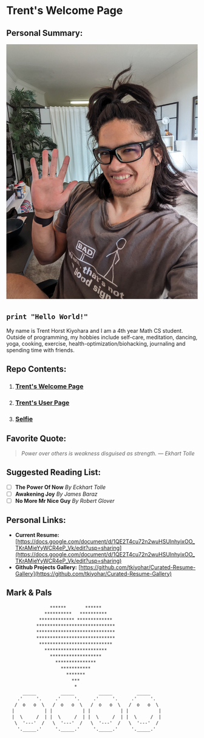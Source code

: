 # Trent's Welcome Page
## Personal Summary:
![Selfie](PXL_20240404_162716689.jpg)

## `print "Hello World!"`

My name is Trent Horst Kiyohara and I am a 4th year Math CS student. Outside of programming, my hobbies include self-care, meditation, dancing, yoga, cooking, exercise, health-optimization/biohacking, journaling and spending time with friends.

## Repo Contents:

1. ### [Trent's Welcome Page](https://github.com/tkiyohar/CSE-110-Labs/blob/main/index.md#trents-welcome-page)
2. ### [Trent's User Page](https://github.com/tkiyohar/CSE-110-Labs/blob/main/README.md#trents-user-page)
3. ### [Selfie](PXL_20240404_162716689.jpg)

## Favorite Quote:
> *Power over others is weakness disguised as strength. — Ekhart Tolle*

## Suggested Reading List:
- [ ] **The Power Of Now** *By Eckhart Tolle*
- [ ] **Awakening Joy** *By James Baraz*
- [ ] **No More Mr Nice Guy** *By Robert Glover*

## Personal Links:
- **Current Resume:** [https://docs.google.com/document/d/1QE2T4cu72n2wuHSUlnhyixOO_TKrAMieYyWCR4eP_Vk/edit?usp=sharing](https://docs.google.com/document/d/1QE2T4cu72n2wuHSUlnhyixOO_TKrAMieYyWCR4eP_Vk/edit?usp=sharing)
- **Github Projects Gallery:** [https://github.com/tkiyohar/Curated-Resume-Gallery](https://github.com/tkiyohar/Curated-Resume-Gallery)

## Mark & Pals
```
		        ******       ******
		      **********   **********
		    ************* *************
		   *****************************
		   *****************************
		   *****************************
		    ***************************
		      ***********************
		        *******************
		          ***************
		            ***********
		              *******
		                ***
		                 *
      _____         _____         _____         _____
    .'     '.     .'     '.     .'     '.     .'     '.
   /  o   o  \   /  o   o  \   /  o   o  \   /  o   o  \
  |           | |           | |           | |           |
  |  \     /  | |  \     /  | |  \     /  | |  \     /  |
   \  '---'  /   \  '---'  /   \  '---'  /   \  '---'  /
    '._____.'     '._____.'     '._____.'     '._____.'
```
